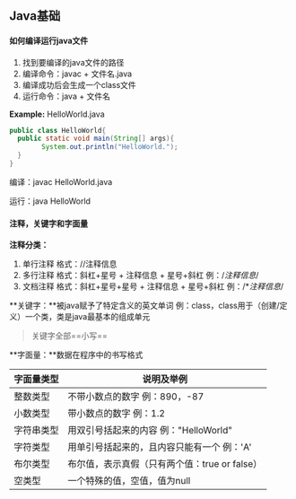 ## Java基础

#### 如何编译运行java文件

1. 找到要编译的java文件的路径
2. 编译命令：javac + 文件名.java
3. 编译成功后会生成一个class文件
4. 运行命令：java + 文件名



**Example:**  HelloWorld.java

```java
public class HelloWorld{
  public static void main(String[] args){
        System.out.println("HelloWorld.");
  }
}
```

编译：javac HelloWorld.java

运行：java HelloWorld



#### 注释，关键字和字面量

**注释分类：**

1. 单行注释  格式：//注释信息
2. 多行注释  格式：斜杠+星号 + 注释信息 + 星号+斜杠  例：/*注释信息*/
3. 文档注释  格式：斜杠+星号+星号 + 注释信息 + 星号+斜杠  例：/**注释信息*/

**关键字：**被java赋予了特定含义的英文单词   例：class，class用于（创建/定义）一个类，类是java最基本的组成单元

> 关键字全部==小写==

**字面量：**数据在程序中的书写格式

| 字面量类型 | 说明及举例 |
| :--------- | ---------- |
| 整数类型   | 不带小数点的数字  例：890，-87              |
| 小数类型   | 带小数点的数字  例：1.2                     |
| 字符串类型 | 用双引号括起来的内容  例："HelloWorld"      |
| 字符类型   | 用单引号括起来的，且内容只能有一个  例：'A' |
| 布尔类型   | 布尔值，表示真假（只有两个值：true or false） |
| 空类型     | 一个特殊的值，空值，值为null |
